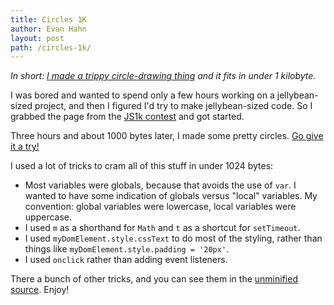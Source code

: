 ```yaml
---
title: Circles 1K
author: Evan Hahn
layout: post
path: /circles-1k/
---
```


_In short: [I made a trippy circle-drawing thing](http://evanhahn.github.com/Circles-1K/demo.html) and it fits in under 1 kilobyte._

I was bored and wanted to spend only a few hours working on a jellybean-sized project, and then I figured I'd try to make jellybean-sized code. So I grabbed the page from the [JS1k contest](http://js1k.com/) and got started.

Three hours and about 1000 bytes later, I made some pretty circles. [Go give it a try!](http://evanhahn.github.com/Circles-1K/demo.html)

I used a lot of tricks to cram all of this stuff in under 1024 bytes:

- Most variables were globals, because that avoids the use of `var`. I wanted to have some indication of globals versus "local" variables. My convention: global variables were lowercase, local variables were uppercase.
- I used `m` as a shorthand for `Math` and `t` as a shortcut for `setTimeout`.
- I used `myDomElement.style.cssText` to do most of the styling, rather than things like `myDomElement.style.padding = '20px'`.
- I used `onclick` rather than adding event listeners.

There a bunch of other tricks, and you can see them in the [unminified source](https://github.com/EvanHahn/Circles-1K/blob/master/full.js). Enjoy!
